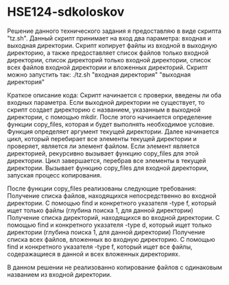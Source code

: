 # HSE124-sdkoloskov
Решение данного технического задания я предоставляю в виде скрипта "tz.sh". Данный скрипт принимает на вход два параметра: входная и выходная директории. Скрипт копирует файлы из входной в выходную директорию, а также предоставляет список файлов только входной директории, список директорий только входной директории, список всех файлов входной директории и вложенных директорий.
Скрипт можно запустить так:
./tz.sh "входная директория" "выходная директория"

Краткое описание кода:
Скрипт начинается с проверки, введены ли оба входных параметра.
Если выходной директории не существует, то скрипт создает директорию с названием, указанным в выходной директории, с помощью mkdir.
После этого начинается определение функции copy_files, которая и будет выполнять необходимое условие.
Функция определяет аргумент текущей директории.
Далее начинается цикл, который перебирает все элементы текущей директории и проверяет, является ли элемент файлом.
Если элемент является директорией, рекурсивно вызывает функцию copy_files для этой директории.
Цикл завершается, перебрав все элементы в текущей директории.
Вызывает функцию copy_files для входной директории, запуская процесс копирования.

После функции copy_files реализованы следующие требования:
Получение списка файлов, находящихся непосредственно во входной директории. С помощью find и конкретного указателя -type f, который ищет только файлы (глубина поиска 1, для данной директории)
Получение списка директорий, находящихся во входной директории. С помощью find и конкретного указателя -type d, который ищет только директории (глубина поиска 1, для данной директории)
Получение списка всех файлов, вложенных во входную директорию. С помощью find и конкретного указателя -type f, который ищет все файлы, содеражащиеся в данной и всех вложенных директориях.

В данном решении не реализованно копирование файлов с одинаковым названием из входной директории.
